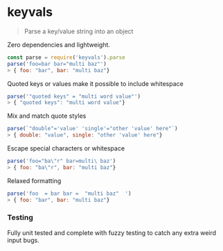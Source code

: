 # keyvals
> Parse a key/value string into an object

Zero dependencies and lightweight.

~~~javascript
const parse = require('keyvals').parse
parse('foo=bar bar="multi baz"')
> { foo: "bar", bar: "multi baz"}
~~~

Quoted keys or values make it possible to include whitespace
~~~javascript
parse('"quoted keys" = "multi word value"')
> { "quoted keys": "multi word value"}
~~~

Mix and match quote styles
~~~javascript
parse(`"double"='value' 'single'="other 'value' here"`)
> { double: "value", single: "other 'value' here"}
~~~

Escape special characters or whitespace
~~~javascript
parse('foo="ba\"r" bar=multi\ baz')
> { foo: "ba\"r", bar: "multi baz"}
~~~

Relaxed formatting
~~~javascript
parse('foo  = bar bar =  "multi baz"  ')
> { foo: "bar", bar: "multi baz"}
~~~

### Testing
Fully unit tested and complete with fuzzy testing to catch any extra weird input bugs.
